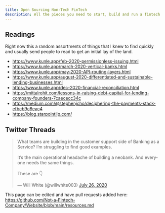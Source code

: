 ```yaml
---
title: Open Sourcing Non-Tech FinTech
description: All the pieces you need to start, build and run a fintech company.
---
```

## Readings

Right now this a random assortments of things that I knew to find quickly and usually send people to read to get an initial lay of the land.

* <https://www.kunle.app/feb-2020-permissionless-issuing.html>
* <https://www.kunle.app/march-2020-vertical-banks.html>
* <https://www.kunle.app/may-2020-API-routing-layers.html>
* <https://www.kunle.app/august-2020-differentiated-and-sustainable-lending-businesses.html>
* <https://www.kunle.app/dec-2020-financial-reconciliation.html>
* <https://mittalrohit.com/lessons-in-raising-debt-capital-for-lending-company-founders-7caececc34c>
* <https://medium.com/@stephenjcho/deciphering-the-payments-stack-efbcb9c8eac4>
* <https://blog.starpointllp.com/>


## Twitter Threads

	
<blockquote class="twitter-tweet"><p lang="en" dir="ltr">What teams are building in the customer support side of Banking as a Service? I’m struggling to find good examples.<br><br>It’s the main operational headache of building a neobank. And everyone needs the same things.<br><br>These are 👇</p>&mdash; Will White (@willwhite003) <a href="https://twitter.com/willwhite003/status/1287315227470684166?ref_src=twsrc%5Etfw">July 26, 2020</a></blockquote> <script async src="https://platform.twitter.com/widgets.js" charset="utf-8"></script> 


This page can be edited and have pull requests added here: <https://github.com/Not-a-Fintech-Company/Website/blob/main/resources.md>